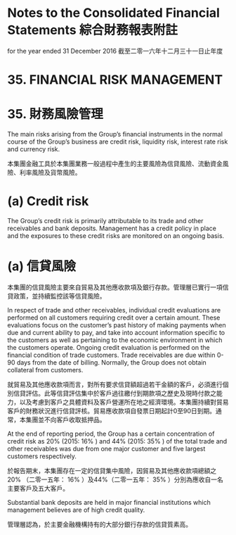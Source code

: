 # Notes to the Consolidated Financial Statements 綜合財務報表附註  

for the year ended 31 December 2016 截至二零一六年十二月三十一日止年度  

# 35. FINANCIAL RISK MANAGEMENT  

# 35. 財務風險管理  

The main risks arising from the Group’s financial instruments in the normal course of the Group’s business are credit risk, liquidity risk, interest rate risk and currency risk.  

本集團金融工具於本集團業務一般過程中產生的主要風險為信貸風險、流動資金風險、利率風險及貨幣風險。  

# (a) Credit risk  

The Group’s credit risk is primarily attributable to its trade and other receivables and bank deposits. Management has a credit policy in place and the exposures to these credit risks are monitored on an ongoing basis.  

# (a) 信貸風險  

本集團的信貸風險主要來自貿易及其他應收款項及銀行存款。管理層已實行一項信貸政策，並持續監控該等信貸風險。  

In respect of trade and other receivables, individual credit evaluations are performed on all customers requiring credit over a certain amount. These evaluations focus on the customer’s past history of making payments when due and current ability to pay, and take into account information specific to the customers as well as pertaining to the economic environment in which the customers operate. Ongoing credit evaluation is performed on the financial condition of trade customers. Trade receivables are due within 0-90 days from the date of billing. Normally, the Group does not obtain collateral from customers.  

就貿易及其他應收款項而言，對所有要求信貸額超過若干金額的客戶，必須進行個別信貸評估。此等信貸評估集中於客戶過往繳付到期款項之歷史及現時付款之能力，以及考慮到客戶之具體資料及客戶營運所在地之經濟環境。本集團持續對貿易客戶的財務狀況進行信貸評核。貿易應收款項自發票日期起計0至90日到期。通常，本集團並不向客戶收取抵押品。  

At the end of reporting period, the Group has a certain concentration of credit risk as $2 0 \%$ (2015: $1 6 \%$ ) and $4 4 \%$ (2015: $3 5 \%$ ) of the total trade and other receivables was due from one major customer and five largest customers respectively.  

於報告期末，本集團存在一定的信貸集中風險，因貿易及其他應收款項總額之 $2 0 \%$ （二零一五年： $1 6 \%$ ）及44%（二零一五年： $3 5 \%$ ）分別為應收自一名主要客戶及五大客戶。  

Substantial bank deposits are held in major financial institutions which management believes are of high credit quality.  

管理層認為，於主要金融機構持有的大部分銀行存款的信貸質素高。  